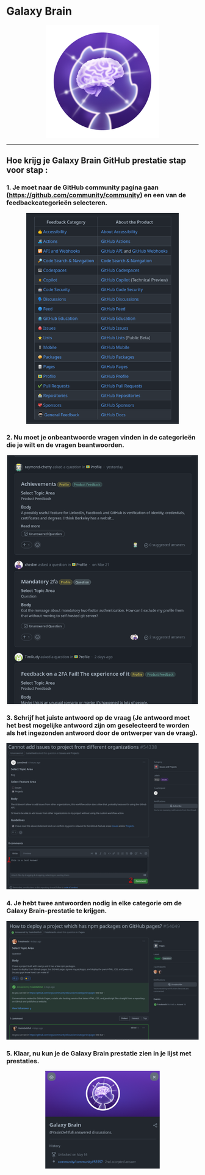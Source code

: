 # Galaxy Brain

<div align="center" >

<img width="296" src="../badges/GalaxyBrain.png" alt="QuickDraw-Pin">
</div>

<hr>

## Hoe krijg je Galaxy Brain GitHub prestatie stap voor stap :

### 1. Je moet naar de GitHub community pagina gaan (https://github.com/community/community) en een van de feedbackcategorieën selecteren.

<div align="center">
<img width="400" src="../img/galaxy-brain/galaxy-step1.png" alt="galaxy-brain-step1.png">
</div>

### 2. Nu moet je onbeantwoorde vragen vinden in de categorieën die je wilt en de vragen beantwoorden.

<div align="center">
<img width="500" src="../img/galaxy-brain/galaxy-step2.png" alt="galaxy-brain-step2.png">
</div>

### 3. Schrijf het juiste antwoord op de vraag (Je antwoord moet het best mogelijke antwoord zijn om geselecteerd te worden als het ingezonden antwoord door de ontwerper van de vraag).

<div align="center">
<img width="700" src="../img/galaxy-brain/galaxy-step3.png" alt="galaxy-brain-step3.png">
</div>



### 4. Je hebt twee antwoorden nodig in elke categorie om de Galaxy Brain-prestatie te krijgen.  

<div align="center">
<img width="700" src="../img/galaxy-brain/galaxy-step4.png" alt="galaxy-brain-step4.png">
</div>

### 5. Klaar, nu kun je de Galaxy Brain prestatie zien in je lijst met prestaties.

<div align="center">
<img width="300" src="../img/galaxy-brain/galaxy-step5.png" alt="galaxy-brain-finish.png">
</div>
